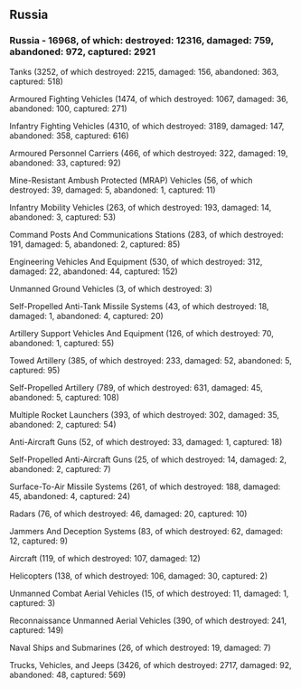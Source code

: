 
 
 ## Russia
 
 ### Russia - 16968, of which: destroyed: 12316, damaged: 759, abandoned: 972, captured: 2921

 

 

 Tanks (3252, of which destroyed: 2215, damaged: 156, abandoned: 363, captured: 518)

 Armoured Fighting Vehicles (1474, of which destroyed: 1067, damaged: 36, abandoned: 100, captured: 271)

 Infantry Fighting Vehicles (4310, of which destroyed: 3189, damaged: 147, abandoned: 358, captured: 616)

 Armoured Personnel Carriers (466, of which destroyed: 322, damaged: 19, abandoned: 33, captured: 92)

 Mine-Resistant Ambush Protected (MRAP) Vehicles (56, of which destroyed: 39, damaged: 5, abandoned: 1, captured: 11)

 Infantry Mobility Vehicles (263, of which destroyed: 193, damaged: 14, abandoned: 3, captured: 53)

 Command Posts And Communications Stations (283, of which destroyed: 191, damaged: 5, abandoned: 2, captured: 85)

 Engineering Vehicles And Equipment (530, of which destroyed: 312, damaged: 22, abandoned: 44, captured: 152)

 Unmanned Ground Vehicles (3, of which destroyed: 3)

 Self-Propelled Anti-Tank Missile Systems (43, of which destroyed: 18, damaged: 1, abandoned: 4, captured: 20)

 Artillery Support Vehicles And Equipment (126, of which destroyed: 70, abandoned: 1, captured: 55)

 Towed Artillery (385, of which destroyed: 233, damaged: 52, abandoned: 5, captured: 95)

 Self-Propelled Artillery (789, of which destroyed: 631, damaged: 45, abandoned: 5, captured: 108)

 Multiple Rocket Launchers (393, of which destroyed: 302, damaged: 35, abandoned: 2, captured: 54)

 Anti-Aircraft Guns (52, of which destroyed: 33, damaged: 1, captured: 18)

 Self-Propelled Anti-Aircraft Guns (25, of which destroyed: 14, damaged: 2, abandoned: 2, captured: 7)

 Surface-To-Air Missile Systems (261, of which destroyed: 188, damaged: 45, abandoned: 4, captured: 24)

 Radars (76, of which destroyed: 46, damaged: 20, captured: 10)

 Jammers And Deception Systems (83, of which destroyed: 62, damaged: 12, captured: 9)

 Aircraft (119, of which destroyed: 107, damaged: 12)

 Helicopters (138, of which destroyed: 106, damaged: 30, captured: 2)

 Unmanned Combat Aerial Vehicles (15, of which destroyed: 11, damaged: 1, captured: 3)

 Reconnaissance Unmanned Aerial Vehicles (390, of which destroyed: 241, captured: 149)

 Naval Ships and Submarines (26, of which destroyed: 19, damaged: 7)

 Trucks, Vehicles, and Jeeps (3426, of which destroyed: 2717, damaged: 92, abandoned: 48, captured: 569)

